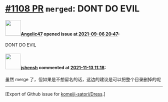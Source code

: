 # [\#1108 PR](https://github.com/komeiji-satori/Dress/pull/1108) `merged`: DONT DO EVIL

#### <img src="https://avatars.githubusercontent.com/u/8847879?u=635b35bc56fb9fa611f11be23c77e06cc77712f2&v=4" width="50">[Angelic47](https://github.com/Angelic47) opened issue at [2021-09-06 20:47](https://github.com/komeiji-satori/Dress/pull/1108):

DONT DO EVIL

#### <img src="https://avatars.githubusercontent.com/u/11555188?u=a30048e930d245fed6f3ced3ecb01e97b9f3f6cc&v=4" width="50">[jshensh](https://github.com/jshensh) commented at [2021-11-13 11:18](https://github.com/komeiji-satori/Dress/pull/1108#issuecomment-968052443):

虽然 merge 了，但如果是不想留名的话，这边的建议是可以把整个目录删掉的呢


-------------------------------------------------------------------------------



[Export of Github issue for [komeiji-satori/Dress](https://github.com/komeiji-satori/Dress).]
